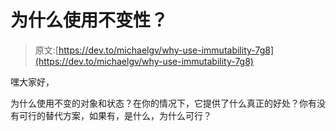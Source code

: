 # 为什么使用不变性？

> 原文:[https://dev.to/michaelgv/why-use-immutability-7g8](https://dev.to/michaelgv/why-use-immutability-7g8)

嘿大家好，

为什么使用不变的对象和状态？在你的情况下，它提供了什么真正的好处？你有没有可行的替代方案，如果有，是什么，为什么可行？